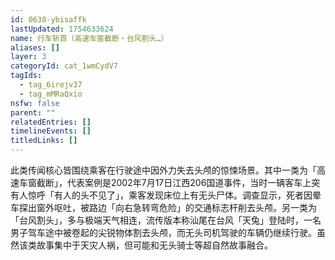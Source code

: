 ```yaml
---
id: 0638-ybisaffk
lastUpdated: 1754633624
name: 行车斩首（高速车窗截断・台风割头…）
aliases: []
layer: 3
categoryId: cat_1wmCydV7
tagIds:
  - tag_6irejv37
  - tag_mMRaQxio
nsfw: false
parent: ""
relatedEntries: []
timelineEvents: []
titledLinks: []
---
```


此类传闻核心皆围绕乘客在行驶途中因外力失去头颅的惊悚场景。其中一类为「高速车窗截断」，代表案例是2002年7月17日江西206国道事件，当时一辆客车上突有人惊呼「有人的头不见了」，乘客发现床位上有无头尸体。调查显示，死者因晕车探出窗外呕吐，被路边「向右急转弯危险」的交通标志杆削去头颅。另一类为「台风割头」，多与极端天气相连，流传版本称汕尾在台风「天兔」登陆时，一名男子驾车途中被卷起的尖锐物体割去头颅，而无头司机驾驶的车辆仍继续行驶。虽然该类故事集中于天灾人祸，但可能和无头骑士等超自然故事融合。
